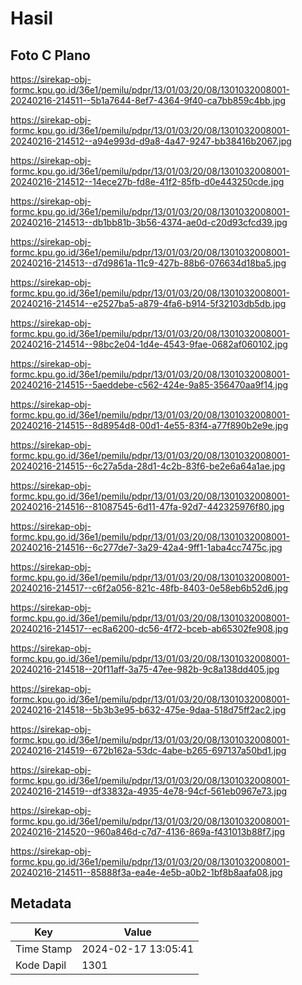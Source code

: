 # Hasil

## Foto C Plano

https://sirekap-obj-formc.kpu.go.id/36e1/pemilu/pdpr/13/01/03/20/08/1301032008001-20240216-214511--5b1a7644-8ef7-4364-9f40-ca7bb859c4bb.jpg

https://sirekap-obj-formc.kpu.go.id/36e1/pemilu/pdpr/13/01/03/20/08/1301032008001-20240216-214512--a94e993d-d9a8-4a47-9247-bb38416b2067.jpg

https://sirekap-obj-formc.kpu.go.id/36e1/pemilu/pdpr/13/01/03/20/08/1301032008001-20240216-214512--14ece27b-fd8e-41f2-85fb-d0e443250cde.jpg

https://sirekap-obj-formc.kpu.go.id/36e1/pemilu/pdpr/13/01/03/20/08/1301032008001-20240216-214513--db1bb81b-3b56-4374-ae0d-c20d93cfcd39.jpg

https://sirekap-obj-formc.kpu.go.id/36e1/pemilu/pdpr/13/01/03/20/08/1301032008001-20240216-214513--d7d9861a-11c9-427b-88b6-076634d18ba5.jpg

https://sirekap-obj-formc.kpu.go.id/36e1/pemilu/pdpr/13/01/03/20/08/1301032008001-20240216-214514--e2527ba5-a879-4fa6-b914-5f32103db5db.jpg

https://sirekap-obj-formc.kpu.go.id/36e1/pemilu/pdpr/13/01/03/20/08/1301032008001-20240216-214514--98bc2e04-1d4e-4543-9fae-0682af060102.jpg

https://sirekap-obj-formc.kpu.go.id/36e1/pemilu/pdpr/13/01/03/20/08/1301032008001-20240216-214515--5aeddebe-c562-424e-9a85-356470aa9f14.jpg

https://sirekap-obj-formc.kpu.go.id/36e1/pemilu/pdpr/13/01/03/20/08/1301032008001-20240216-214515--8d8954d8-00d1-4e55-83f4-a77f890b2e9e.jpg

https://sirekap-obj-formc.kpu.go.id/36e1/pemilu/pdpr/13/01/03/20/08/1301032008001-20240216-214515--6c27a5da-28d1-4c2b-83f6-be2e6a64a1ae.jpg

https://sirekap-obj-formc.kpu.go.id/36e1/pemilu/pdpr/13/01/03/20/08/1301032008001-20240216-214516--81087545-6d11-47fa-92d7-442325976f80.jpg

https://sirekap-obj-formc.kpu.go.id/36e1/pemilu/pdpr/13/01/03/20/08/1301032008001-20240216-214516--6c277de7-3a29-42a4-9ff1-1aba4cc7475c.jpg

https://sirekap-obj-formc.kpu.go.id/36e1/pemilu/pdpr/13/01/03/20/08/1301032008001-20240216-214517--c6f2a056-821c-48fb-8403-0e58eb6b52d6.jpg

https://sirekap-obj-formc.kpu.go.id/36e1/pemilu/pdpr/13/01/03/20/08/1301032008001-20240216-214517--ec8a6200-dc56-4f72-bceb-ab65302fe908.jpg

https://sirekap-obj-formc.kpu.go.id/36e1/pemilu/pdpr/13/01/03/20/08/1301032008001-20240216-214518--20f11aff-3a75-47ee-982b-9c8a138dd405.jpg

https://sirekap-obj-formc.kpu.go.id/36e1/pemilu/pdpr/13/01/03/20/08/1301032008001-20240216-214518--5b3b3e95-b632-475e-9daa-518d75ff2ac2.jpg

https://sirekap-obj-formc.kpu.go.id/36e1/pemilu/pdpr/13/01/03/20/08/1301032008001-20240216-214519--672b162a-53dc-4abe-b265-697137a50bd1.jpg

https://sirekap-obj-formc.kpu.go.id/36e1/pemilu/pdpr/13/01/03/20/08/1301032008001-20240216-214519--df33832a-4935-4e78-94cf-561eb0967e73.jpg

https://sirekap-obj-formc.kpu.go.id/36e1/pemilu/pdpr/13/01/03/20/08/1301032008001-20240216-214520--960a846d-c7d7-4136-869a-f431013b88f7.jpg

https://sirekap-obj-formc.kpu.go.id/36e1/pemilu/pdpr/13/01/03/20/08/1301032008001-20240216-214511--85888f3a-ea4e-4e5b-a0b2-1bf8b8aafa08.jpg


## Metadata

| Key        | Value               |
| ---------- | ------------------- |
| Time Stamp | 2024-02-17 13:05:41 |
| Kode Dapil | 1301                |



